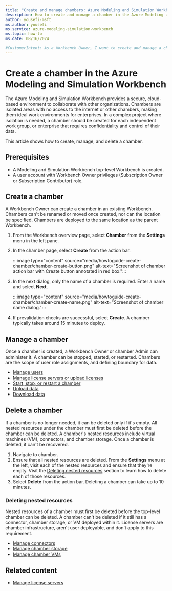 ```yaml
---
title: "Create and manage chambers: Azure Modeling and Simulation Workbench"
description: How to create and manage a chamber in the Azure Modeling and Simulation Workbench.
author: yousefi-msft
ms.author: yousefi
ms.service: azure-modeling-simulation-workbench
ms.topic: how-to
ms.date: 08/16/2024

#CustomerIntent: As a Workbench Owner, I want to create and manage a chamber to isolate users, workloads and data.
---
```

# Create a chamber in the Azure Modeling and Simulation Workbench

The Azure Modeling and Simulation Workbench provides a secure, cloud-based environment to collaborate with other organizations. Chambers are isolated areas with no access to the internet or other chambers, making them ideal work environments for enterprises. In a complex project where isolation is needed, a chamber should be created for each independent work group, or enterprise that requires confidentiality and control of their data.

This article shows how to create, manage, and delete a chamber.

## Prerequisites

* A Modeling and Simulation Workbench top-level Workbench is created.
* A user account with Workbench Owner privileges (Subscription Owner or Subscription Contributor) role.

## Create a chamber

A Workbench Owner can create a chamber in an existing Workbench. Chambers can't be renamed or moved once created, nor can the location be specified. Chambers are deployed to the same location as the parent Workbench.

1. From the Workbench overview page, select **Chamber** from the **Settings** menu in the left pane.
1. In the chamber page, select **Create** from the action bar.

    :::image type="content" source="media/howtoguide-create-chamber/chamber-create-button.png" alt-text="Screenshot of chamber action bar with Create button annotated in red box.":::

1. In the next dialog, only the name of a chamber is required. Enter a name and select **Next**.

    :::image type="content" source="media/howtoguide-create-chamber/chamber-create-name.png" alt-text="Screenshot of chamber name dialog.":::

1. If prevalidation checks are successful, select **Create**. A chamber typically takes around 15 minutes to deploy.

## Manage a chamber

Once a chamber is created, a Workbench Owner or chamber Admin can administer it. A chamber can be stopped, started, or restarted. Chambers are the scope of user role assignments, and defining boundary for data.

* [Manage users](./how-to-guide-manage-users.md)
* [Manage license servers or upload licenses](./how-to-guide-licenses.md)
* [Start, stop, or restart a chamber](./how-to-guide-start-stop-restart.md)
* [Upload data](./how-to-guide-upload-data.md)
* [Download data](./how-to-guide-download-data.md)

## Delete a chamber

If a chamber is no longer needed, it can be deleted only if it's empty. All nested resources under the chamber must first be deleted before the chamber can be deleted. A chamber's nested resources include virtual machines (VM), connectors, and chamber storage. Once a chamber is deleted, it can't be recovered.

1. Navigate to chamber.
1. Ensure that all nested resources are deleted. From the **Settings** menu at the left, visit each of the nested resources and ensure that they're empty. Visit the [Deleting nested resources](#deleting-nested-resources) section to learn how to delete each of those resources.
1. Select **Delete** from the action bar. Deleting a chamber can take up to 10 minutes.

### Deleting nested resources

Nested resources of a chamber must first be deleted before the top-level chamber can be deleted. A chamber can't be deleted if it still has a connector, chamber storage, or VM deployed within it. License servers are chamber infrastructure, aren't user deployable, and don't apply to this requirement.

* [Manage connectors](./how-to-guide-set-up-networking.md)
* [Manage chamber storage](./how-to-guide-manage-chamber-storage.md)
* [Manage chamber VMs](./how-to-guide-chamber-vm.md)

## Related content

* [Manage license servers](./how-to-guide-licenses.md)

